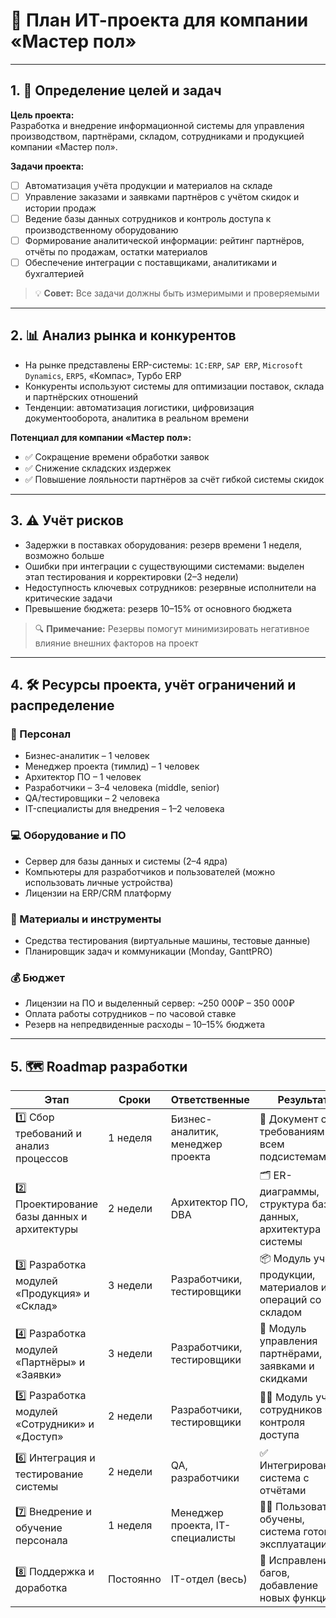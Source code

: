 # 🚀 План ИТ-проекта для компании «Мастер пол»

---

## 1. 🎯 Определение целей и задач
**Цель проекта:**  
Разработка и внедрение информационной системы для управления производством, партнёрами, складом, сотрудниками и продукцией компании «Мастер пол».

**Задачи проекта:**  
- [ ] Автоматизация учёта продукции и материалов на складе  
- [ ] Управление заказами и заявками партнёров с учётом скидок и истории продаж  
- [ ] Ведение базы данных сотрудников и контроль доступа к производственному оборудованию  
- [ ] Формирование аналитической информации: рейтинг партнёров, отчёты по продажам, остатки материалов  
- [ ] Обеспечение интеграции с поставщиками, аналитиками и бухгалтерией  

> 💡 **Совет:** Все задачи должны быть измеримыми и проверяемыми

---

## 2. 📊 Анализ рынка и конкурентов
- На рынке представлены ERP-системы: `1С:ERP`, `SAP ERP`, `Microsoft Dynamics`, `ERP5`, «Компас», Турбо ERP  
- Конкуренты используют системы для оптимизации поставок, склада и партнёрских отношений  
- Тенденции: автоматизация логистики, цифровизация документооборота, аналитика в реальном времени  

**Потенциал для компании «Мастер пол»:**  
- ✅ Сокращение времени обработки заявок  
- ✅ Снижение складских издержек  
- ✅ Повышение лояльности партнёров за счёт гибкой системы скидок  

---

## 3. ⚠️ Учёт рисков
- Задержки в поставках оборудования: резерв времени 1 неделя, возможно больше  
- Ошибки при интеграции с существующими системами: выделен этап тестирования и корректировки (2–3 недели)  
- Недоступность ключевых сотрудников: резервные исполнители на критические задачи  
- Превышение бюджета: резерв 10–15% от основного бюджета  

> 🔍 **Примечание:** Резервы помогут минимизировать негативное влияние внешних факторов на проект

---

## 4. 🛠 Ресурсы проекта, учёт ограничений и распределение

### 👥 Персонал
- Бизнес-аналитик – 1 человек  
- Менеджер проекта (тимлид) – 1 человек  
- Архитектор ПО – 1 человек  
- Разработчики – 3–4 человека (middle, senior)  
- QA/тестировщики – 2 человека  
- IT-специалисты для внедрения – 1–2 человека  

### 💻 Оборудование и ПО
- Сервер для базы данных и системы (2–4 ядра)  
- Компьютеры для разработчиков и пользователей (можно использовать личные устройства)  
- Лицензии на ERP/CRM платформу  

### 🧰 Материалы и инструменты
- Средства тестирования (виртуальные машины, тестовые данные)  
- Планировщик задач и коммуникации (Monday, GanttPRO)  

### 💰 Бюджет
- Лицензии на ПО и выделенный сервер: ~250 000₽ – 350 000₽  
- Оплата работы сотрудников – по часовой ставке  
- Резерв на непредвиденные расходы – 10–15% бюджета  

---

## 5. 🗺 Roadmap разработки

| Этап | Сроки | Ответственные | Результат |
|------|-------|---------------|-----------|
| 1️⃣ Сбор требований и анализ процессов | 1 неделя | Бизнес-аналитик, менеджер проекта | 📄 Документ с требованиями по всем подсистемам |
| 2️⃣ Проектирование базы данных и архитектуры | 2 недели | Архитектор ПО, DBA | 🗂 ER-диаграммы, структура базы данных, архитектура системы |
| 3️⃣ Разработка модулей «Продукция» и «Склад» | 3 недели | Разработчики, тестировщики | 📦 Модуль учёта продукции, материалов и операций со складом |
| 4️⃣ Разработка модулей «Партнёры» и «Заявки» | 3 недели | Разработчики, тестировщики | 🤝 Модуль управления партнёрами, заявками и скидками |
| 5️⃣ Разработка модулей «Сотрудники» и «Доступ» | 2 недели | Разработчики, тестировщики | 🧑‍💼 Модуль учёта сотрудников и контроля доступа |
| 6️⃣ Интеграция и тестирование системы | 2 недели | QA, разработчики | ✅ Интегрированная система с отчётами |
| 7️⃣ Внедрение и обучение персонала | 1 неделя | Менеджер проекта, IT-специалисты | 👨‍🏫 Пользователи обучены, система готова к эксплуатации |
| 8️⃣ Поддержка и доработка | Постоянно | IT-отдел (весь) | 🔧 Исправление багов, добавление новых функций |